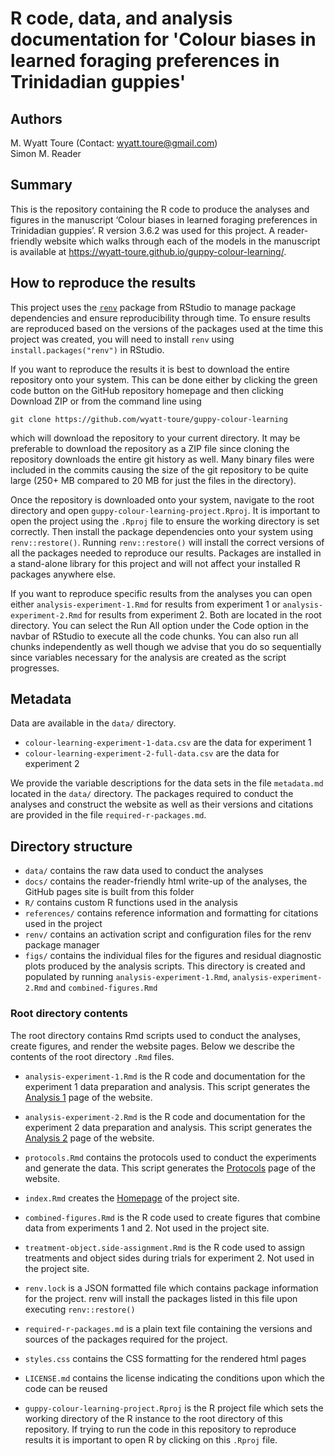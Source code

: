 # R code, data, and analysis documentation for 'Colour biases in learned foraging preferences in Trinidadian guppies'

## Authors

M. Wyatt Toure (Contact: wyatt.toure@gmail.com)\
Simon M. Reader

## Summary

This is the repository containing the R code to produce the analyses and figures
in the manuscript ‘Colour biases in learned foraging preferences in Trinidadian
guppies’. R version 3.6.2 was used for this project. A reader-friendly website
which walks through each of the models in the manuscript is available at
<https://wyatt-toure.github.io/guppy-colour-learning/>.

## How to reproduce the results

This project uses the
[`renv`](https://rstudio.github.io/renv/articles/renv.html) package from RStudio
to manage package dependencies and ensure reproducibility through time. To
ensure results are reproduced based on the versions of the packages used at the
time this project was created, you will need to install `renv` using
`install.packages("renv")` in RStudio.

If you want to reproduce the results it is best to download the entire
repository onto your system. This can be done either by clicking the green code
button on the GitHub repository homepage and then clicking Download ZIP or from
the command line using

`git clone https://github.com/wyatt-toure/guppy-colour-learning`

which will download the repository to your current directory. It may be
preferable to download the repository as a ZIP file since cloning the repository
downloads the entire git history as well. Many binary files were included in the
commits causing the size of the git repository to be quite large (250+ MB
compared to 20 MB for just the files in the directory).

Once the repository is downloaded onto your system, navigate to the root
directory and open `guppy-colour-learning-project.Rproj`. It is important to
open the project using the `.Rproj` file to ensure the working directory is set
correctly. Then install the package dependencies onto your system using
`renv::restore()`. Running `renv::restore()` will install the correct versions
of all the packages needed to reproduce our results. Packages are installed in a
stand-alone library for this project and will not affect your installed R
packages anywhere else.

If you want to reproduce specific results from the analyses you can open either
`analysis-experiment-1.Rmd` for results from experiment 1 or
`analysis-experiment-2.Rmd` for results from experiment 2. Both are located in
the root directory. You can select the Run All option under the Code option in
the navbar of RStudio to execute all the code chunks. You can also run all
chunks independently as well though we advise that you do so sequentially since
variables necessary for the analysis are created as the script progresses.

## Metadata

Data are available in the `data/` directory. 

- `colour-learning-experiment-1-data.csv` are the data for experiment 1
- `colour-learning-experiment-2-full-data.csv` are the data for experiment 2

We provide the variable descriptions for the data sets in the file `metadata.md`
located in the `data/` directory. The packages required to conduct the analyses
and construct the website as well as their versions and citations are provided
in the file `required-r-packages.md`.

## Directory structure

  - `data/` contains the raw data used to conduct the analyses
  - `docs/` contains the reader-friendly html write-up of the analyses, the
    GitHub pages site is built from this folder
  - `R/` contains custom R functions used in the analysis
  - `references/` contains reference information and formatting for citations
    used in the project
  - `renv/` contains an activation script and configuration files for the renv
    package manager
  - `figs/` contains the individual files for the figures and residual
    diagnostic plots produced by the analysis scripts. This directory is created
    and populated by running `analysis-experiment-1.Rmd`,
    `analysis-experiment-2.Rmd` and `combined-figures.Rmd`

### Root directory contents

The root directory contains Rmd scripts used to conduct the analyses, create
figures, and render the website pages. Below we describe the contents of the
root directory `.Rmd` files.

  - `analysis-experiment-1.Rmd` is the R code and documentation for the
    experiment 1 data preparation and analysis. This script generates the
    [Analysis 1](https://wyatt-toure.github.io/guppy-colour-learning/analysis-experiment-1.html)
    page of the website.

  - `analysis-experiment-2.Rmd` is the R code and documentation for the
    experiment 2 data preparation and analysis. This script generates the
    [Analysis 2](https://wyatt-toure.github.io/guppy-colour-learning/analysis-experiment-2.html)
    page of the website.

  - `protocols.Rmd` contains the protocols used to conduct the experiments and
    generate the data. This script generates the
    [Protocols](https://wyatt-toure.github.io/guppy-colour-learning/protocols.html)
    page of the website.

  - `index.Rmd` creates the
    [Homepage](https://wyatt-toure.github.io/guppy-colour-learning/index.html)
    of the project site.

  - `combined-figures.Rmd` is the R code used to create figures that combine
    data from experiments 1 and 2. Not used in the project site.

  - `treatment-object.side-assignment.Rmd` is the R code used to assign
    treatments and object sides during trials for experiment 2. Not used in the
    project site.
    
  - `renv.lock` is a JSON formatted file which contains package information for
    the project. renv will install the packages listed in this file upon
    executing `renv::restore()`
    
  - `required-r-packages.md` is a plain text file containing the versions and
    sources of the packages required for the project.
    
  - `styles.css` contains the CSS formatting for the rendered html pages
  
  - `LICENSE.md` contains the license indicating the conditions upon which the
    code can be reused
  
  - `guppy-colour-learning-project.Rproj` is the R project file which sets the
    working directory of the R instance to the root directory of this
    repository. If trying to run the code in this repository to reproduce
    results it is important to open R by clicking on this `.Rproj` file.
